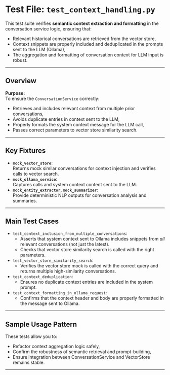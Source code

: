 # Test File: `test_context_handling.py`

This test suite verifies **semantic context extraction and formatting** in the conversation service logic, ensuring that:
- Relevant historical conversations are retrieved from the vector store,
- Context snippets are properly included and deduplicated in the prompts sent to the LLM (Ollama),
- The aggregation and formatting of conversation context for LLM input is robust.

---

## Overview

**Purpose:**  
To ensure the `ConversationService` correctly:
- Retrieves and includes relevant context from multiple prior conversations,
- Avoids duplicate entries in context sent to the LLM,
- Properly formats the system context message for the LLM call,
- Passes correct parameters to vector store similarity search.

---

## Key Fixtures

- **`mock_vector_store`**:  
  Returns mock similar conversations for context injection and verifies calls to vector search.
- **`mock_ollama_service`**:  
  Captures calls and system context content sent to the LLM.
- **`mock_entity_extractor`, `mock_summarizer`**:  
  Provide deterministic NLP outputs for conversation analysis and summaries.

---

## Main Test Cases

- `test_context_inclusion_from_multiple_conversations`:
    - Asserts that system context sent to Ollama includes snippets from *all* relevant conversations (not just the latest).
    - Checks that vector store similarity search is called with the right parameters.
- `test_vector_store_similarity_search`:
    - Verifies the vector store mock is called with the correct query and returns multiple high-similarity conversations.
- `test_context_deduplication`:
    - Ensures no duplicate context entries are included in the system prompt.
- `test_context_formatting_in_ollama_request`:
    - Confirms that the context header and body are properly formatted in the message sent to Ollama.

---

## Sample Usage Pattern

These tests allow you to:
- Refactor context aggregation logic safely,
- Confirm the robustness of semantic retrieval and prompt-building,
- Ensure integration between ConversationService and VectorStore remains stable.

---
